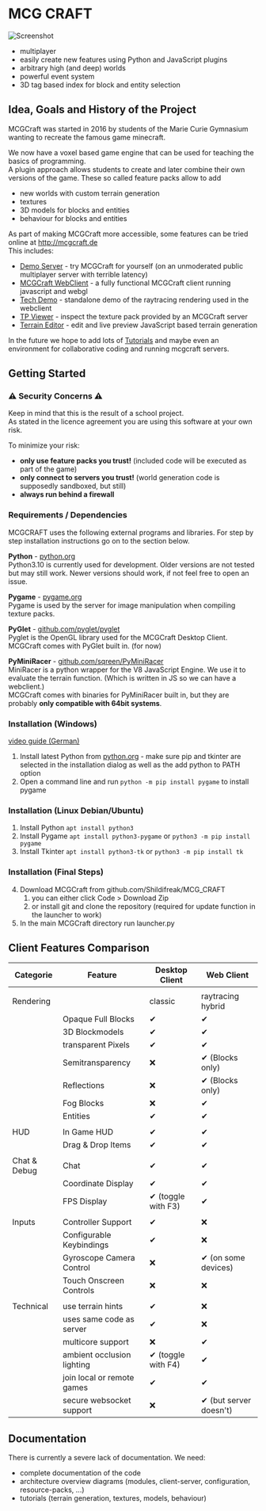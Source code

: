 # MCG CRAFT #

![Screenshot](http://mcgcraft.de/screenshots/screenshot_mcgcraft_small.png)

- multiplayer
- easily create new features using Python and JavaScript plugins
- arbitrary high (and deep) worlds
- powerful event system
- 3D tag based index for block and entity selection

## Idea, Goals and History of the Project

MCGCraft was started in 2016 by students of the Marie Curie Gymnasium wanting to recreate the famous game minecraft.

We now have a voxel based game engine that can be used for teaching the basics of programming.  
A plugin approach allows students to create and later combine their own versions of the game.
These so called feature packs allow to add
- new worlds with custom terrain generation
- textures
- 3D models for blocks and entities
- behaviour for blocks and entities

As part of making MCGCraft more accessible, some features can be tried online at http://mcgcraft.de  
This includes:
- [Demo Server](http://play.mcgcraft.de) - try MCGCraft for yourself (on an unmoderated public multiplayer server with terrible latency)
- [MCGCraft WebClient](http://mcgcraft.de/webclient/) - a fully functional MCGCraft client running javascript and webgl
- [Tech Demo](https://mcgcraft.de/webclient/techdemo_2/) - standalone demo of the raytracing rendering used in the webclient
- [TP Viewer](http://mcgcraft.de/webclient/tools/tp_viewer/) - inspect the texture pack provided by an MCGCraft server
- [Terrain Editor](https://mcgcraft.de/webclient/latest/terraintest/) - edit and live preview JavaScript based terrain generation

In the future we hope to add lots of [Tutorials](https://mcgcraft.de/youtube) and maybe even an environment for collaborative coding and running mcgcraft servers.


## Getting Started

### ⚠ Security Concerns ⚠
Keep in mind that this is the result of a school project.  
As stated in the licence agreement you are using this software at your own risk.  

To minimize your risk:
- **only use feature packs you trust!** (included code will be executed as part of the game)
- **only connect to servers you trust!** (world generation code is supposedly sandboxed, but still)
- **always run behind a firewall**

### Requirements / Dependencies
MCGCRAFT uses the following external programs and libraries. For step by step installation instructions go on to the section below.

**Python** - [python.org](python.org)  
Python3.10 is currently used for development. Older versions are not tested but may still work. Newer versions should work, if not feel free to open an issue.

**Pygame** - [pygame.org](pygame.org)  
Pygame is used by the server for image manipulation when compiling texture packs.

**PyGlet** - [github.com/pyglet/pyglet](github.com/pyglet/pyglet)  
Pyglet is the OpenGL library used for the MCGCraft Desktop Client.  
MCGCraft comes with PyGlet built in. (for now)

**PyMiniRacer** - [github.com/sqreen/PyMiniRacer](github.com/sqreen/PyMiniRacer)  
MiniRacer is a python wrapper for the V8 JavaScript Engine. We use it to evaluate the terrain function. (Which is written in JS so we can have a webclient.)  
MCGCraft comes with binaries for PyMiniRacer built in, but they are probably **only compatible with 64bit systems**.


### Installation (Windows)
[video guide (German)](https://www.youtube.com/watch?v=ND9UUnEKVWU)
1. Install latest Python from [python.org](https://www.python.org/downloads/) -	make sure pip and tkinter are selected in the installation dialog as well as the add python to PATH option
2. Open a command line and run `python -m pip install pygame` to install pygame

### Installation (Linux Debian/Ubuntu)
1. Install Python `apt install python3`
2. Install Pygame `apt install python3-pygame` or `python3 -m pip install pygame`
3. Install Tkinter `apt install python3-tk` or `python3 -m pip install tk`

### Installation (Final Steps)
4. Download MCGCraft from github.com/Shildifreak/MCG_CRAFT
   1. you can either click Code > Download Zip
   2. or install git and clone the repository (required for update function in the launcher to work)
5. In the main MCGCraft directory run launcher.py

## Client Features Comparison

| Categorie      | Feature                    | Desktop Client      | Web Client             |
|----------------|----------------------------|---------------------|------------------------|
|                |                            |                     |                        |
| Rendering      |                            | classic             | raytracing hybrid      |
|                | Opaque Full Blocks         | ✔                   | ✔                      |
|                | 3D Blockmodels             | ✔                   | ✔                      |
|                | transparent Pixels         | ✔                   | ✔                      |
|                | Semitransparency           | ❌                  | ✔ (Blocks only)        |
|                | Reflections                | ❌                  | ✔ (Blocks only)        |
|                | Fog Blocks                 | ❌                  | ✔                      |
|                | Entities                   | ✔                   | ✔                      |
|                |                            |                     |                        |
| HUD            | In Game HUD                | ✔                   | ✔                      |
|                | Drag & Drop Items          | ✔                   | ✔                      |
|                |                            |                     |                        |
| Chat & Debug   | Chat                       | ✔                   | ✔                      |
|                | Coordinate Display         | ✔                   | ✔                      |
|                | FPS Display                | ✔ (toggle with F3)  | ✔                      |
|                |                            |                     |                        |
| Inputs         | Controller Support         | ✔                   | ❌                     |
|                | Configurable Keybindings   | ✔                   | ❌                     |
|                | Gyroscope Camera Control   | ❌                  | ✔ (on some devices)    |
|                | Touch Onscreen Controls    | ❌                  | ❌                     |
|                |                            |                     |                        |
| Technical      | use terrain hints          | ✔                   | ❌                     |
|                | uses same code as server   | ✔                   | ❌                     |
|                | multicore support          | ❌                  | ✔                      |
|                | ambient occlusion lighting | ✔ (toggle with F4)  | ✔                      |
|                | join local or remote games | ✔                   | ✔                      |
|                | secure websocket support   | ❌                  | ✔ (but server doesn't) |

## Documentation

There is currently a severe lack of documentation.
We need:
- complete documentation of the code
- architecture overview diagrams (modules, client-server, configuration, resource-packs, ...)
- tutorials (terrain generation, textures, models, behaviour)
